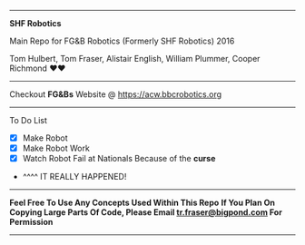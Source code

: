 -------------------------------------------------------------

**SHF Robotics**

Main Repo for FG&B Robotics (Formerly SHF Robotics) 2016

Tom Hulbert, Tom Fraser, Alistair English, William Plummer, Cooper Richmond :heart::heart:

-------------------------------------------------------------

Checkout **FG&Bs** Website @ https://acw.bbcrobotics.org

-------------------------------------------------------------

To Do List
- [x] Make Robot
- [x] Make Robot Work
- [x] Watch Robot Fail at Nationals Because of the **curse**
- ^^^^ IT REALLY HAPPENED!

-------------------------------------------------------------

**Feel Free To Use Any Concepts Used Within This Repo**
**If You Plan On Copying Large Parts Of Code, Please Email tr.fraser@bigpond.com For Permission**

-------------------------------------------------------------
